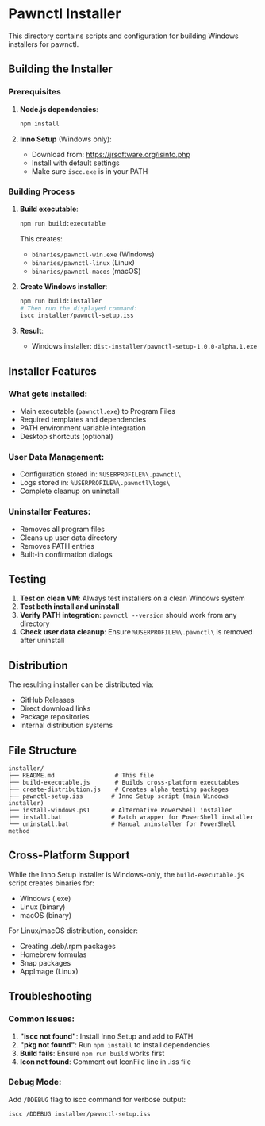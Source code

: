 # Pawnctl Installer

This directory contains scripts and configuration for building Windows installers for pawnctl.

## Building the Installer

### Prerequisites

1. **Node.js dependencies**:
   ```bash
   npm install
   ```

2. **Inno Setup** (Windows only):
   - Download from: https://jrsoftware.org/isinfo.php
   - Install with default settings
   - Make sure `iscc.exe` is in your PATH

### Building Process

1. **Build executable**:
   ```bash
   npm run build:executable
   ```
   This creates:
   - `binaries/pawnctl-win.exe` (Windows)
   - `binaries/pawnctl-linux` (Linux)
   - `binaries/pawnctl-macos` (macOS)

2. **Create Windows installer**:
   ```bash
   npm run build:installer
   # Then run the displayed command:
   iscc installer/pawnctl-setup.iss
   ```

3. **Result**:
   - Windows installer: `dist-installer/pawnctl-setup-1.0.0-alpha.1.exe`

## Installer Features

### What gets installed:
- Main executable (`pawnctl.exe`) to Program Files
- Required templates and dependencies
- PATH environment variable integration
- Desktop shortcuts (optional)

### User Data Management:
- Configuration stored in: `%USERPROFILE%\.pawnctl\`
- Logs stored in: `%USERPROFILE%\.pawnctl\logs\`
- Complete cleanup on uninstall

### Uninstaller Features:
- Removes all program files
- Cleans up user data directory
- Removes PATH entries
- Built-in confirmation dialogs

## Testing

1. **Test on clean VM**: Always test installers on a clean Windows system
2. **Test both install and uninstall**
3. **Verify PATH integration**: `pawnctl --version` should work from any directory
4. **Check user data cleanup**: Ensure `%USERPROFILE%\.pawnctl\` is removed after uninstall

## Distribution

The resulting installer can be distributed via:
- GitHub Releases
- Direct download links
- Package repositories
- Internal distribution systems

## File Structure

```
installer/
├── README.md                 # This file
├── build-executable.js       # Builds cross-platform executables
├── create-distribution.js    # Creates alpha testing packages
├── pawnctl-setup.iss        # Inno Setup script (main Windows installer)
├── install-windows.ps1      # Alternative PowerShell installer
├── install.bat              # Batch wrapper for PowerShell installer
└── uninstall.bat            # Manual uninstaller for PowerShell method
```

## Cross-Platform Support

While the Inno Setup installer is Windows-only, the `build-executable.js` script creates binaries for:
- Windows (.exe)
- Linux (binary)
- macOS (binary)

For Linux/macOS distribution, consider:
- Creating .deb/.rpm packages
- Homebrew formulas
- Snap packages
- AppImage (Linux)

## Troubleshooting

### Common Issues:

1. **"iscc not found"**: Install Inno Setup and add to PATH
2. **"pkg not found"**: Run `npm install` to install dependencies
3. **Build fails**: Ensure `npm run build` works first
4. **Icon not found**: Comment out IconFile line in .iss file

### Debug Mode:
Add `/DDEBUG` flag to iscc command for verbose output:
```bash
iscc /DDEBUG installer/pawnctl-setup.iss
```
